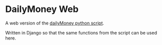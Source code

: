 # DailyMoney Web

A web version of the [dailyMoney python script](https://github.com/Exilliar/dailyMoney).

Written in Django so that the same functions from the script can be used here.
